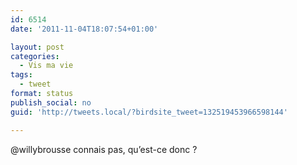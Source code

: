 ```yaml
---
id: 6514
date: '2011-11-04T18:07:54+01:00'

layout: post
categories:
  - Vis ma vie
tags:
  - tweet
format: status
publish_social: no
guid: 'http://tweets.local/?birdsite_tweet=132519453966598144'

---
```


@willybrousse connais pas, qu’est-ce donc ?